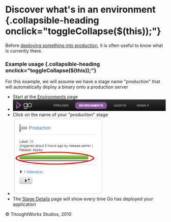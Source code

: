 
 

Discover what's in an environment {.collapsible-heading onclick="toggleCollapse($(this));"}
=================================

Before [deploying something into
production](rm_deploy_to_environment.md), it is often useful to know
what is currently there.

### Example usage {.collapsible-heading onclick="toggleCollapse($(this));"}

For this example, we will assume we have a stage name "production" that
will automatically deploy a binary onto a production server

-   Start at the [Environments](../navigations/environments_page.html) page
-   ![](../resources/images/cruise/topnav_environments.png)
-   Click on the name of your "production" stage
-   ![](../resources/images/cruise/release_manager/whats_in_an_environment/2_click_stage_activity.png)
-   The [Stage Details](../navigations/stage_details_page.html) page will show every
    time Go has deployed your application





© ThoughtWorks Studios, 2010

